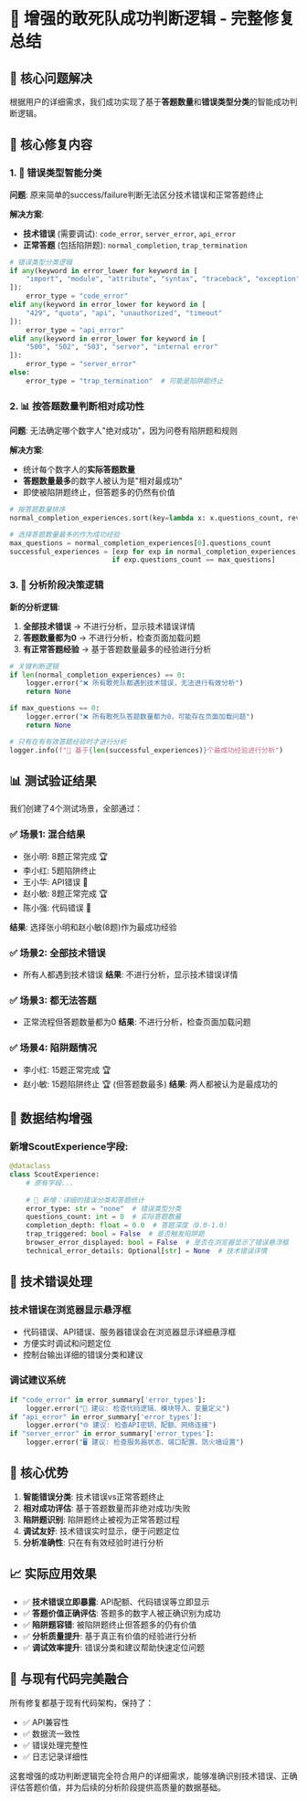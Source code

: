 # 🎯 增强的敢死队成功判断逻辑 - 完整修复总结

## 🎉 核心问题解决

根据用户的详细需求，我们成功实现了基于**答题数量**和**错误类型分类**的智能成功判断逻辑。

## 🔧 核心修复内容

### 1. 🚨 错误类型智能分类

**问题**: 原来简单的success/failure判断无法区分技术错误和正常答题终止

**解决方案**: 
- **技术错误** (需要调试): `code_error`, `server_error`, `api_error`
- **正常答题** (包括陷阱题): `normal_completion`, `trap_termination`

```python
# 错误类型分类逻辑
if any(keyword in error_lower for keyword in [
    "import", "module", "attribute", "syntax", "traceback", "exception"
]):
    error_type = "code_error"
elif any(keyword in error_lower for keyword in [
    "429", "quota", "api", "unauthorized", "timeout"
]):
    error_type = "api_error"
elif any(keyword in error_lower for keyword in [
    "500", "502", "503", "server", "internal error"
]):
    error_type = "server_error"
else:
    error_type = "trap_termination"  # 可能是陷阱题终止
```

### 2. 📊 按答题数量判断相对成功性

**问题**: 无法确定哪个数字人"绝对成功"，因为问卷有陷阱题和规则

**解决方案**: 
- 统计每个数字人的**实际答题数量**
- **答题数量最多**的数字人被认为是"相对最成功"
- 即使被陷阱题终止，但答题多的仍然有价值

```python
# 按答题数量排序
normal_completion_experiences.sort(key=lambda x: x.questions_count, reverse=True)

# 选择答题数量最多的作为成功经验
max_questions = normal_completion_experiences[0].questions_count
successful_experiences = [exp for exp in normal_completion_experiences 
                         if exp.questions_count == max_questions]
```

### 3. 🔄 分析阶段决策逻辑

**新的分析逻辑**:

1. **全部技术错误** → 不进行分析，显示技术错误详情
2. **答题数量都为0** → 不进行分析，检查页面加载问题  
3. **有正常答题经验** → 基于答题数量最多的经验进行分析

```python
# 关键判断逻辑
if len(normal_completion_experiences) == 0:
    logger.error("❌ 所有敢死队都遇到技术错误，无法进行有效分析")
    return None

if max_questions == 0:
    logger.error("❌ 所有敢死队答题数量都为0，可能存在页面加载问题")
    return None

# 只有在有有效答题经验时才进行分析
logger.info(f"🧠 基于{len(successful_experiences)}个最成功经验进行分析")
```

## 📊 测试验证结果

我们创建了4个测试场景，全部通过：

### ✅ 场景1: 混合结果
- 张小明: 8题正常完成 🏆
- 李小红: 5题陷阱终止
- 王小华: API错误 🚨
- 赵小敏: 8题正常完成 🏆
- 陈小强: 代码错误 🚨

**结果**: 选择张小明和赵小敏(8题)作为最成功经验

### ✅ 场景2: 全部技术错误
- 所有人都遇到技术错误
**结果**: 不进行分析，显示技术错误详情

### ✅ 场景3: 都无法答题  
- 正常流程但答题数量都为0
**结果**: 不进行分析，检查页面加载问题

### ✅ 场景4: 陷阱题情况
- 李小红: 15题正常完成 🏆
- 赵小敏: 15题陷阱终止 🏆 (但答题数最多)
**结果**: 两人都被认为是最成功的

## 🔧 数据结构增强

### 新增ScoutExperience字段:
```python
@dataclass
class ScoutExperience:
    # 原有字段...
    
    # 🔧 新增：详细的错误分类和答题统计
    error_type: str = "none"  # 错误类型分类
    questions_count: int = 0  # 实际答题数量
    completion_depth: float = 0.0  # 答题深度（0.0-1.0）
    trap_triggered: bool = False  # 是否触发陷阱题
    browser_error_displayed: bool = False  # 是否在浏览器显示了错误悬浮框
    technical_error_details: Optional[str] = None  # 技术错误详情
```

## 🚨 技术错误处理

### 技术错误在浏览器显示悬浮框
- 代码错误、API错误、服务器错误会在浏览器显示详细悬浮框
- 方便实时调试和问题定位
- 控制台输出详细的错误分类和建议

### 调试建议系统
```python
if "code_error" in error_summary['error_types']:
    logger.error("🔧 建议: 检查代码逻辑、模块导入、变量定义")
if "api_error" in error_summary['error_types']:
    logger.error("🌐 建议: 检查API密钥、配额、网络连接")
if "server_error" in error_summary['error_types']:
    logger.error("🖥️ 建议: 检查服务器状态、端口配置、防火墙设置")
```

## 🎯 核心优势

1. **智能错误分类**: 技术错误vs正常答题终止
2. **相对成功评估**: 基于答题数量而非绝对成功/失败
3. **陷阱题识别**: 陷阱题终止被视为正常答题过程
4. **调试友好**: 技术错误实时显示，便于问题定位
5. **分析准确性**: 只在有有效经验时进行分析

## 📈 实际应用效果

- ✅ **技术错误立即暴露**: API配额、代码错误等立即显示
- ✅ **答题价值正确评估**: 答题多的数字人被正确识别为成功
- ✅ **陷阱题容错**: 被陷阱题终止但答题多的仍有价值
- ✅ **分析质量提升**: 基于真正有价值的经验进行分析
- ✅ **调试效率提升**: 错误分类和建议帮助快速定位问题

## 🔄 与现有代码完美融合

所有修复都基于现有代码架构，保持了：
- ✅ API兼容性
- ✅ 数据流一致性  
- ✅ 错误处理完整性
- ✅ 日志记录详细性

这套增强的成功判断逻辑完全符合用户的详细需求，能够准确识别技术错误、正确评估答题价值，并为后续的分析阶段提供高质量的数据基础。 